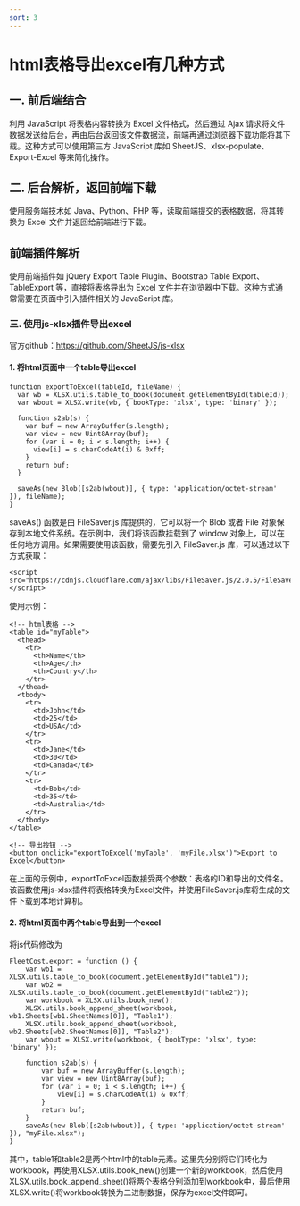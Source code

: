 ```yaml
---
sort: 3
---
```


# html表格导出excel有几种方式

## 一. 前后端结合
利用 JavaScript 将表格内容转换为 Excel 文件格式，然后通过 Ajax 请求将文件数据发送给后台，再由后台返回该文件数据流，前端再通过浏览器下载功能将其下载。这种方式可以使用第三方 JavaScript 库如 SheetJS、xlsx-populate、Export-Excel 等来简化操作。

## 二. 后台解析，返回前端下载
使用服务端技术如 Java、Python、PHP 等，读取前端提交的表格数据，将其转换为 Excel 文件并返回给前端进行下载。

## 前端插件解析
使用前端插件如 jQuery Export Table Plugin、Bootstrap Table Export、TableExport 等，直接将表格导出为 Excel 文件并在浏览器中下载。这种方式通常需要在页面中引入插件相关的 JavaScript 库。

### 三. 使用js-xlsx插件导出excel
官方github：https://github.com/SheetJS/js-xlsx

#### 1. 将html页面中一个table导出excel

```
function exportToExcel(tableId, fileName) {
  var wb = XLSX.utils.table_to_book(document.getElementById(tableId));
  var wbout = XLSX.write(wb, { bookType: 'xlsx', type: 'binary' });

  function s2ab(s) {
    var buf = new ArrayBuffer(s.length);
    var view = new Uint8Array(buf);
    for (var i = 0; i < s.length; i++) {
      view[i] = s.charCodeAt(i) & 0xff;
    }
    return buf;
  }

  saveAs(new Blob([s2ab(wbout)], { type: 'application/octet-stream' }), fileName);
}
```

saveAs() 函数是由 FileSaver.js 库提供的，它可以将一个 Blob 或者 File 对象保存到本地文件系统。在示例中，我们将该函数挂载到了 window 对象上，可以在任何地方调用。如果需要使用该函数，需要先引入 FileSaver.js 库，可以通过以下方式获取：


```
<script src="https://cdnjs.cloudflare.com/ajax/libs/FileSaver.js/2.0.5/FileSaver.min.js"></script>
```



使用示例：

```
<!-- html表格 -->
<table id="myTable">
  <thead>
    <tr>
      <th>Name</th>
      <th>Age</th>
      <th>Country</th>
    </tr>
  </thead>
  <tbody>
    <tr>
      <td>John</td>
      <td>25</td>
      <td>USA</td>
    </tr>
    <tr>
      <td>Jane</td>
      <td>30</td>
      <td>Canada</td>
    </tr>
    <tr>
      <td>Bob</td>
      <td>35</td>
      <td>Australia</td>
    </tr>
  </tbody>
</table>

<!-- 导出按钮 -->
<button onclick="exportToExcel('myTable', 'myFile.xlsx')">Export to Excel</button>
```

在上面的示例中，exportToExcel函数接受两个参数：表格的ID和导出的文件名。该函数使用js-xlsx插件将表格转换为Excel文件，并使用FileSaver.js库将生成的文件下载到本地计算机。

#### 2. 将html页面中两个table导出到一个excel
将js代码修改为


```
FleetCost.export = function () {
    var wb1 = XLSX.utils.table_to_book(document.getElementById("table1"));
    var wb2 = XLSX.utils.table_to_book(document.getElementById("table2"));
    var workbook = XLSX.utils.book_new();
    XLSX.utils.book_append_sheet(workbook, wb1.Sheets[wb1.SheetNames[0]], "Table1");
    XLSX.utils.book_append_sheet(workbook, wb2.Sheets[wb2.SheetNames[0]], "Table2");
    var wbout = XLSX.write(workbook, { bookType: 'xlsx', type: 'binary' });

    function s2ab(s) {
        var buf = new ArrayBuffer(s.length);
        var view = new Uint8Array(buf);
        for (var i = 0; i < s.length; i++) {
            view[i] = s.charCodeAt(i) & 0xff;
        }
        return buf;
    }
    saveAs(new Blob([s2ab(wbout)], { type: 'application/octet-stream' }), "myFile.xlsx");
}

```
其中，table1和table2是两个html中的table元素。这里先分别将它们转化为workbook，再使用XLSX.utils.book_new()创建一个新的workbook，然后使用XLSX.utils.book_append_sheet()将两个表格分别添加到workbook中，最后使用XLSX.write()将workbook转换为二进制数据，保存为excel文件即可。
